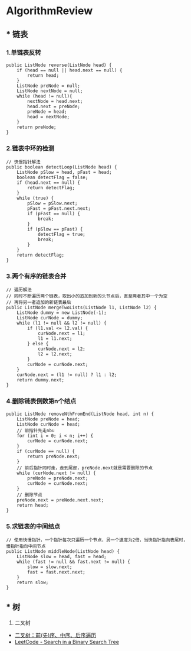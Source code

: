 # AlgorithmReview

## * 链表
### 1.单链表反转 
```
public ListNode reverse(ListNode head) {
    if (head == null || head.next == null) {
        return head;
    }
    ListNode preNode = null;
    ListNode nextNode = null;
    while (head != null){
        nextNode = head.next;
        head.next = preNode;
        preNode = head;
        head = nextNode;
    }
    return preNode;
}
```
### 2.链表中环的检测
```
// 快慢指针解法
public boolean detectLoop(ListNode head) {
    ListNode pSlow = head, pFast = head;
    boolean detectFlag = false;
    if (head.next == null) {
        return detectFlag;
    }
    while (true) {
        pSlow = pSlow.next;
        pFast = pFast.next.next;
        if (pFast == null) {
            break;
        }
        if (pSlow == pFast) {
            detectFlag = true;
            break;
        }
    }
    return detectFlag;
}
```
### 3.两个有序的链表合并
```
// 遍历解法
// 同时不断遍历两个链表，取出小的追加到新的头节点后，直至两者其中一个为空
// 再将另一者追加的新链表最后
public ListNode mergeTwoLists(ListNode l1, ListNode l2) {
    ListNode dummy = new ListNode(-1);
    ListNode curNode = dummy;
    while (l1 != null && l2 != null) {
        if (l1.val <= l2.val) {
            curNode.next = l1;
            l1 = l1.next;
        } else {
            curNode.next = l2;
            l2 = l2.next;
        }
        curNode = curNode.next;
    }
    curNode.next = (l1 != null) ? l1 : l2;
    return dummy.next;
}
```
### 4.删除链表倒数第n个结点
```
public ListNode removeNthFromEnd(ListNode head, int n) {
    ListNode preNode = head;
    ListNode curNode = head;
    // 前指针先走nbu
    for (int i = 0; i < n; i++) {
        curNode = curNode.next;
    }
    if (curNode == null) {
        return preNode.next;
    }
    // 前后指针同时走，走到尾部，preNode.next就是需要删除的节点
    while (curNode.next != null) {
        preNode = preNode.next;
        curNode = curNode.next;
    }
    // 删除节点
    preNode.next = preNode.next.next;
    return head;
}
```
### 5.求链表的中间结点
```
// 使用快慢指针，一个指针每次只遍历一个节点，另一个速度为2倍，当快指针指向表尾时，慢指针指向中间节点
public ListNode middleNode(ListNode head) {
    ListNode slow = head, fast = head;
    while (fast != null && fast.next != null) {
        slow = slow.next;
        fast = fast.next.next;
    }
    return slow;
}
```

## * 树
1. 二叉树
* [二叉树：前(先)序、中序、后序遍历](https://github.com/Andy1994/AlgorithmReview/blob/master/%E4%BA%8C%E5%8F%89%E6%A0%91/%E4%BA%8C%E5%8F%89%E6%A0%91%EF%BC%9A%E5%89%8D(%E5%85%88)%E5%BA%8F%E3%80%81%E4%B8%AD%E5%BA%8F%E3%80%81%E5%90%8E%E5%BA%8F%E9%81%8D%E5%8E%86.md)
* [LeetCode - Search in a Binary Search Tree](https://github.com/Andy1994/AlgorithmReview/blob/master/%E4%BA%8C%E5%8F%89%E6%A0%91/LeetCode%20-%20Search%20in%20a%20Binary%20Search%20Tree.md)
